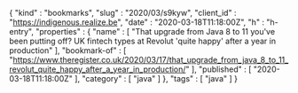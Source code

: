{
  "kind" : "bookmarks",
  "slug" : "2020/03/s9kyw",
  "client_id" : "https://indigenous.realize.be",
  "date" : "2020-03-18T11:18:00Z",
  "h" : "h-entry",
  "properties" : {
    "name" : [ "That upgrade from Java 8 to 11 you've been putting off? UK fintech types at Revolut 'quite happy' after a year in production" ],
    "bookmark-of" : [ "https://www.theregister.co.uk/2020/03/17/that_upgrade_from_java_8_to_11_revolut_quite_happy_after_a_year_in_production/" ],
    "published" : [ "2020-03-18T11:18:00Z" ],
    "category" : [ "java" ]
  },
  "tags" : [ "java" ]
}
